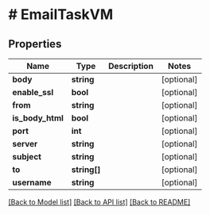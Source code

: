 # # EmailTaskVM

## Properties

Name | Type | Description | Notes
------------ | ------------- | ------------- | -------------
**body** | **string** |  | [optional]
**enable_ssl** | **bool** |  | [optional]
**from** | **string** |  | [optional]
**is_body_html** | **bool** |  | [optional]
**port** | **int** |  | [optional]
**server** | **string** |  | [optional]
**subject** | **string** |  | [optional]
**to** | **string[]** |  | [optional]
**username** | **string** |  | [optional]

[[Back to Model list]](../../README.md#models) [[Back to API list]](../../README.md#endpoints) [[Back to README]](../../README.md)
